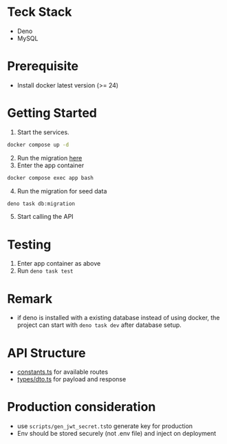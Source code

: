 # Teck Stack

- Deno
- MySQL

# Prerequisite

- Install docker latest version (>= 24)

# Getting Started

1. Start the services.

```sh
docker compose up -d
```

2. Run the migration [here](./db_migration/migration.sql)
3. Enter the app container

```sh
docker compose exec app bash
```

4. Run the migration for seed data

```sh
deno task db:migration
```

5. Start calling the API

# Testing

1. Enter app container as above
2. Run `deno task test`

# Remark

- if deno is installed with a existing database instead of using docker, the
  project can start with `deno task dev` after database setup.

# API Structure

- [constants.ts](./constants.ts) for available routes
- [types/dto.ts](./types/dto.ts) for payload and response

# Production consideration

- use `scripts/gen_jwt_secret.ts`to generate key for production
- Env should be stored securely (not .env file) and inject on deployment
